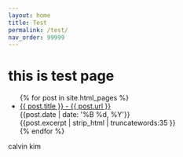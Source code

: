 ```yaml
---
layout: home
title: Test
permalink: /test/
nav_order: 99999
---
```

<h1>this is test page</h1>
<ul>
  {% for post in site.html_pages %}
    <li>
      <a href="{{ post.url }}">{{ post.title }} - {{ post.url }}</a><br>
      {{post.date | date: '%B %d, %Y'}}<br>
      {{post.excerpt | strip_html | truncatewords:35 }}
    </li>
  {% endfor %}
</ul>
<p>calvin kim</p>
